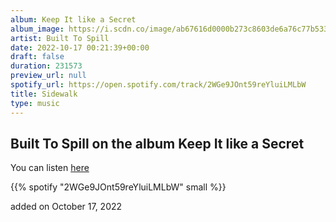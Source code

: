 ```yaml
---
album: Keep It like a Secret
album_image: https://i.scdn.co/image/ab67616d0000b273c8603de6a76c77b5330ec96d
artist: Built To Spill
date: 2022-10-17 00:21:39+00:00
draft: false
duration: 231573
preview_url: null
spotify_url: https://open.spotify.com/track/2WGe9JOnt59reYluiLMLbW
title: Sidewalk
type: music
---
```



## Built To Spill on the album Keep It like a Secret

You can listen [here](https://open.spotify.com/track/2WGe9JOnt59reYluiLMLbW)

{{% spotify "2WGe9JOnt59reYluiLMLbW" small %}}

added on October 17, 2022